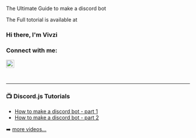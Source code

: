 The Ultimate Guide to make a discord bot

The Full totorial is available at 

### Hi there, I'm Vivzi 

### Connect with me:

[<img align="left" alt="codeSTACKr | YouTube" width="22px" src="https://cdn.jsdelivr.net/npm/simple-icons@v3/icons/youtube.svg" />][youtube]

<br />
<br />
<br />

---

### 📺 Discord.js Tutorials

<!-- YOUTUBE:START -->
- [How to make a discord bot - part 1](https://www.youtube.com/watch?v=calK4DpJV8A)
- [How to make a discord bot - part 2](https://www.youtube.com/)
<!-- YOUTUBE:END -->

➡️ [more videos...](https://www.youtube.com/channel/UCB768I3kCr_ESFJud-u-VjQ)

[youtube]: https://youtube.com/https://www.youtube.com/channel/UCB768I3kCr_ESFJud-u-VjQ

